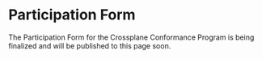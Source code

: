 # Participation Form

The Participation Form for the Crossplane Conformance Program is being finalized and will be published to this page soon.
